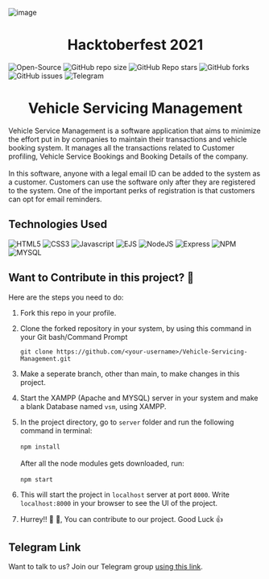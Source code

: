 ![image](https://user-images.githubusercontent.com/76521428/136322672-09fb169c-555c-48fd-bdeb-5eb51aa40e94.png)

<h1 align="center">Hacktoberfest 2021 </h1>
<p align="center">

   ![Open-Source](https://img.shields.io/badge/-OPEN--SOURCE-%236fff00?style=for-the-badge&logo=github)
   ![GitHub repo size](https://img.shields.io/github/repo-size/AKSHATNEMA/Vehicle-Servicing-Management?color=green&label=SIZE&logo=github&style=for-the-badge)
   ![GitHub Repo stars](https://img.shields.io/github/stars/AKSHATNEMA/Vehicle-Servicing-Management?color=%2381f200&logo=github&style=for-the-badge)
   ![GitHub forks](https://img.shields.io/github/forks/AKSHATNEMA/Vehicle-Servicing-Management?color=%2300c8ff&logo=github&style=for-the-badge)
   ![GitHub issues](https://img.shields.io/github/issues/AKSHATNEMA/Vehicle-Servicing-Management?color=%23f6ff00&logo=github&style=for-the-badge)
   ![Telegram](https://img.shields.io/badge/-TELEGRAM-%2300d5ff?style=for-the-badge&logo=TELEGRAM&color=39c3ed&url=https://t.me/joinchat/YaYtDpKRN6A2Njg1)

</p>

<h1 align="center"> Vehicle Servicing Management </h1>
Vehicle Service Management is a software application that aims to minimize the effort put in by companies to maintain their transactions and vehicle booking system. It manages all the transactions related to Customer profiling, Vehicle Service Bookings and Booking Details of the company. <br /> <br />
In this software, anyone with a legal email ID can be added to the system as a customer. Customers can use the software only after they are registered to the system. One of the important perks of registration is that customers can opt for email reminders.

## Technologies Used
![HTML5](https://img.shields.io/badge/-HTML5-white?color=ff6529&style=for-the-badge&logo=HTML5&logoColor=white&logoWidth=20)
![CSS3](https://img.shields.io/badge/-CSS3-orange?color=264DE4&style=for-the-badge&logo=CSS3&logoColor=white&logoWidth=20)
![Javascript](https://img.shields.io/badge/-javascript-white?style=for-the-badge&logo=javascript&logoColor=white&logoWidth=20&color=F1DB4E)
![EJS](https://img.shields.io/badge/-EJS-A81F50?style=for-the-badge&logo=EJS&logoColor=white&logoWidth=20)
![NodeJS](https://img.shields.io/badge/-Node-orange?color=8BBF3F&style=for-the-badge&logo=NODE&logoColor=white&logoWidth=20)
![Express](https://img.shields.io/badge/-Express-orange?color=8BBF3F&style=for-the-badge&logo=Express&logoColor=white&logoWidth=20)
![NPM](https://img.shields.io/badge/-NPM-brightgreen?color=DC2C34&style=for-the-badge&logo=NPM&logoColor=white&logoWidth=20)
![MYSQL](https://img.shields.io/badge/-mySQL-orange?color=4579A0&style=for-the-badge&logo=mysql&logoColor=white&logoWidth=20)

## Want to Contribute in this project? 🚀

Here are the steps you need to do:

1. Fork this repo in your profile.
2. Clone the forked repository in your system, by using this command in your Git bash/Command Prompt

   `git clone https://github.com/<your-username>/Vehicle-Servicing-Management.git`
  
3. Make a seperate branch, other than main, to make changes in this project.
4. Start the XAMPP (Apache and MYSQL) server in your system and make a blank Database named `vsm`, using XAMPP.
5. In the project directory, go to `server` folder and run the following command in terminal: <br /><br />
   `npm install` <br /> <br />
   After all the node modules gets downloaded, run: <br /> <br />
   `npm start`
6. This will start the project in `localhost` server at port `8000`. Write `localhost:8000` in your browser to see the UI of the project.
7. Hurrey!! 🥳 🎉, You can contribute to our project. Good Luck 👍    

## Telegram Link
Want to talk to us? Join our Telegram group [using this link](https://t.me/joinchat/YaYtDpKRN6A2Njg1).
